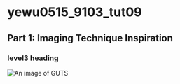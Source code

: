# yewu0515_9103_tut09

## Part 1: Imaging Technique Inspiration

### **level3** heading

![An image of GUTS](https://images.saymedia-content.com/.image/c_limit%2Ccs_srgb%2Cq_auto:eco%2Cw_700/MTczOTM5NzMzODQyMzcxNjQ4/guts-a-berserk-character-analysis.webp)
